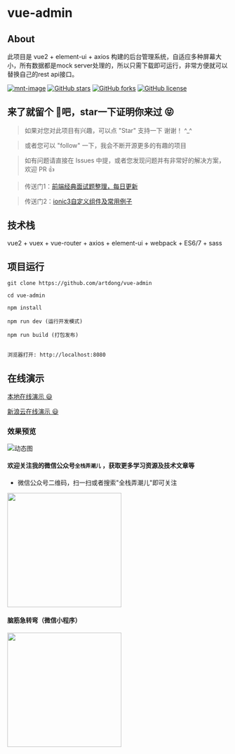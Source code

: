 # vue-admin

## About

此项目是 vue2 + element-ui + axios 构建的后台管理系统，自适应多种屏幕大小，所有数据都是mock server处理的，所以只需下载即可运行，非常方便就可以替换自己的rest api接口。

[![mnt-image](https://img.shields.io/maintenance/yes/2021.svg)](../../commits/develop)
[![GitHub stars](https://img.shields.io/github/stars/artdong/vue-admin.svg)](https://github.com/artdong/vue-admin/stargazers)
[![GitHub forks](https://img.shields.io/github/forks/artdong/vue-admin.svg)](https://github.com/artdong/vue-admin/network)
[![GitHub license](https://img.shields.io/badge/license-MIT-blue.svg)](https://github.com/artdong/vue-admin/blob/develop/LICENSE)


## 来了就留个 :feet:吧，star一下证明你来过  :stuck_out_tongue_closed_eyes:

>  如果对您对此项目有兴趣，可以点 "Star" 支持一下 谢谢！ ^_^

>  或者您可以 "follow" 一下，我会不断开源更多的有趣的项目

>  如有问题请直接在 Issues 中提，或者您发现问题并有非常好的解决方案，欢迎 PR 👍


>  传送门1：[前端经典面试题整理，每日更新](https://github.com/daily-interview/fe-interview)

>  传送门2：[ionic3自定义组件及常用例子](https://github.com/artdong/ionic3-awesome)


## 技术栈

vue2 + vuex + vue-router + axios + element-ui + webpack + ES6/7 + sass


## 项目运行

```
git clone https://github.com/artdong/vue-admin

cd vue-admin

npm install

npm run dev (运行开发模式)

npm run build (打包发布)


浏览器打开: http://localhost:8080

```

## 在线演示

[本地在线演示 :smiley:](https://artdong.github.io/vue2-admin-grace)

[新浪云在线演示 :smiley:](http://phpsite.applinzi.com/vue2-admin-grace)

### 效果预览

![动态图](https://github.com/artdong/vue-admin/blob/develop/assets/screenshot/vue2-admin-grace-v1.1.gif?raw=true)

#### 欢迎关注我的微信公众号`全栈弄潮儿` ，获取更多学习资源及技术文章等

* 微信公众号二维码，扫一扫或者搜索"全栈弄潮儿"即可关注

<img src="https://github.com/artdong/weapp-web-rank/blob/master/images/qrcode.png" width="260px" style="display:inline;">

#### 脑筋急转弯（微信小程序）

<img src="https://upload-images.jianshu.io/upload_images/3100736-8679464618a2cd66.jpg" width="260px" style="display:inline;">


